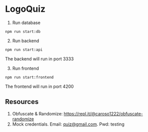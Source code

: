 # LogoQuiz

1. Run database
```
npm run start:db
```

2. Run backend
```
npm run start:api
```
The backend will run in port 3333

3. Run frontend
```
npm run start:frontend
```
The frontend will run in port 4200

## Resources

1. Obfuscate & Randomize: https://repl.it/@caroso1222/obfuscate-randomize
2. Mock credentials. Email: quiz@gmail.com. Pwd: testing
